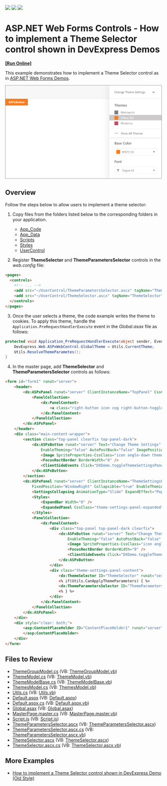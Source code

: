 <!-- default badges list -->
![](https://img.shields.io/endpoint?url=https://codecentral.devexpress.com/api/v1/VersionRange/134106079/17.2.3%2B)
[![](https://img.shields.io/badge/Open_in_DevExpress_Support_Center-FF7200?style=flat-square&logo=DevExpress&logoColor=white)](https://supportcenter.devexpress.com/ticket/details/T590818)
[![](https://img.shields.io/badge/📖_How_to_use_DevExpress_Examples-e9f6fc?style=flat-square)](https://docs.devexpress.com/GeneralInformation/403183)
<!-- default badges end -->
<!-- default file list -->
# ASP.NET Web Forms Controls - How to implement a Theme Selector control shown in DevExpress Demos
<!-- run online -->
**[[Run Online]](https://codecentral.devexpress.com/t590818/)**
<!-- run online end -->

This example demonstrates how to implement a Theme Selector control as in [ASP.NET Web Forms Demos](https://demos.devexpress.com/ASP/). 

![Theme Selector](image.png)

## Overview

Follow the steps below to allow users to implement a theme selector:

1. Copy files from the folders listed below to the corresponding folders in your application.

    * [App_Code](./CS/App_Code)
    * [App_Data](./CS/App_Data)
    * [Scripts](./CS/Scripts)
    * [Styles](./CS/Styles)
    * [UserControl](./CS/UserControl)

2. Register **ThemeSelector** and **ThemeParametersSelector** controls in the *web.config* file:

```aspx
<pages>
  <controls>
    <!-- ... -->
    <add src="~/UserControl/ThemeParametersSelector.ascx" tagName="ThemeParametersSelector" tagPrefix="dx" />
    <add src="~/UserControl/ThemeSelector.ascx" tagName="ThemeSelector" tagPrefix="dx" />
  </controls>
</pages>
```

3. Once the user selects a theme, the code example writes the theme to cookies. To apply this theme, handle the `Application.PreRequestHandlerExecute` event in the *Global.asax* file as follows:

```cs
protected void Application_PreRequestHandlerExecute(object sender, EventArgs e) {
    DevExpress.Web.ASPxWebControl.GlobalTheme = Utils.CurrentTheme;
    Utils.ResolveThemeParametes();
}
```

4. In the master page, add **ThemeSelector** and **ThemeParametersSelector** controls as follows:

```aspx
<form id="form1" runat="server">
    <header>
        <dx:ASPxPanel runat="server" ClientInstanceName="TopPanel" CssClass="header-panel" FixedPosition="WindowTop" EnableTheming="false">
            <PanelCollection>
                <dx:PanelContent>
                    <a class="right-button icon cog right-button-toggle-themes-panel" href="javascript:void(0)" onclick="DXDemo.toggleThemeSettingsPanel(); return false;"></a>
                </dx:PanelContent>
            </PanelCollection>
        </dx:ASPxPanel>
    </header>
    <div class="main-content-wrapper">
        <section class="top-panel clearfix top-panel-dark">
            <dx:ASPxButton runat="server" Text="Change Theme Settings" CssClass="theme-settings-menu-button adaptive"
                EnableTheming="false" AutoPostBack="false" ImagePosition="Right" UseSubmitBehavior="false">
                <Image SpriteProperties-CssClass="icon angle-down theme-settings-menu-button-image" />
                <FocusRectBorder BorderWidth="0" />
                <ClientSideEvents Click="DXDemo.toggleThemeSettingsPanel" />
            </dx:ASPxButton>
        </section>
        <dx:ASPxPanel runat="server" ClientInstanceName="ThemeSettingsPanel" CssClass="theme-settings-panel"
            FixedPosition="WindowRight" Collapsible="true" EnableTheming="false" ScrollBars="Auto">
            <SettingsCollapsing AnimationType="Slide" ExpandEffect="PopupToLeft" ExpandButton-Visible="false" />
            <Styles>
                <ExpandBar Width="0" />
                <ExpandedPanel CssClass="theme-settings-panel-expanded"></ExpandedPanel>
            </Styles>
            <PanelCollection>
                <dx:PanelContent>
                    <div class="top-panel top-panel-dark clearfix">
                        <dx:ASPxButton runat="server" Text="Change Theme Settings" CssClass="theme-settings-menu-button"
                            EnableTheming="false" AutoPostBack="false" ImagePosition="Right" HorizontalAlign="Left" UseSubmitBehavior="false">
                            <Image SpriteProperties-CssClass="icon angle-down theme-settings-menu-button-image" />
                            <FocusRectBorder BorderWidth="0" />
                            <ClientSideEvents Click="DXDemo.toggleThemeSettingsPanel" />
                        </dx:ASPxButton>
                    </div>
                    <div class="theme-settings-panel-content">
                        <dx:ThemeSelector ID="ThemeSelector" runat="server" />
                        <% if(Utils.CanApplyThemeParameters) { %>
                        <dx:ThemeParametersSelector ID="ThemeParametersSelector" runat="server" />
                        <% } %>
                    </div>
                </dx:PanelContent>
            </PanelCollection>
        </dx:ASPxPanel>
    </div>
    <div style="clear: both;">
        <asp:ContentPlaceHolder ID="ContentPlaceHolder1" runat="server">
        </asp:ContentPlaceHolder>
    </div>
</form>
```

## Files to Review
* [ThemeGroupModel.cs](./CS/App_Code/ThemeGroupModel.cs) (VB: [ThemeGroupModel.vb](./VB/App_Code/ThemeGroupModel.vb))
* [ThemeModel.cs](./CS/App_Code/ThemeModel.cs) (VB: [ThemeModel.vb](./VB/App_Code/ThemeModel.vb))
* [ThemeModelBase.cs](./CS/App_Code/ThemeModelBase.cs) (VB: [ThemeModelBase.vb](./VB/App_Code/ThemeModelBase.vb))
* [ThemesModel.cs](./CS/App_Code/ThemesModel.cs) (VB: [ThemesModel.vb](./VB/App_Code/ThemesModel.vb))
* [Utils.cs](./CS/App_Code/Utils.cs) (VB: [Utils.vb](./VB/App_Code/Utils.vb))
* [Default.aspx](./CS/Default.aspx) (VB: [Default.aspx](./VB/Default.aspx))
* [Default.aspx.cs](./CS/Default.aspx.cs) (VB: [Default.aspx.vb](./VB/Default.aspx.vb))
* [Global.asax](./CS/Global.asax) (VB: [Global.asax](./VB/Global.asax))
* [MasterPage.master.cs](./CS/MasterPage.master.cs) (VB: [MasterPage.master.vb](./VB/MasterPage.master.vb))
* [Script.js](./CS/Scripts/Script.js) (VB: [Script.js](./VB/Scripts/Script.js))
* [ThemeParametersSelector.ascx](./CS/UserControl/ThemeParametersSelector.ascx) (VB: [ThemeParametersSelector.ascx](./VB/UserControl/ThemeParametersSelector.ascx))
* [ThemeParametersSelector.ascx.cs](./CS/UserControl/ThemeParametersSelector.ascx.cs) (VB: [ThemeParametersSelector.ascx.vb](./VB/UserControl/ThemeParametersSelector.ascx.vb))
* [ThemeSelector.ascx](./CS/UserControl/ThemeSelector.ascx) (VB: [ThemeSelector.ascx](./VB/UserControl/ThemeSelector.ascx))
* [ThemeSelector.ascx.cs](./CS/UserControl/ThemeSelector.ascx.cs) (VB: [ThemeSelector.ascx.vb](./VB/UserControl/ThemeSelector.ascx.vb))

## More Examples

* [How to implement a Theme Selector control shown in DevExpress Demo (Old Style)](https://github.com/DevExpress-Examples/how-to-implement-a-theme-selector-control-similar-to-devexpress-demo-old-style-t504407)



